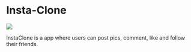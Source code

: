 # Insta-Clone 
<img src="https://www.shareicon.net/download/2016/11/16/854126_color.ico">

InstaClone is a app where users can post pics, comment, like and follow their friends.
